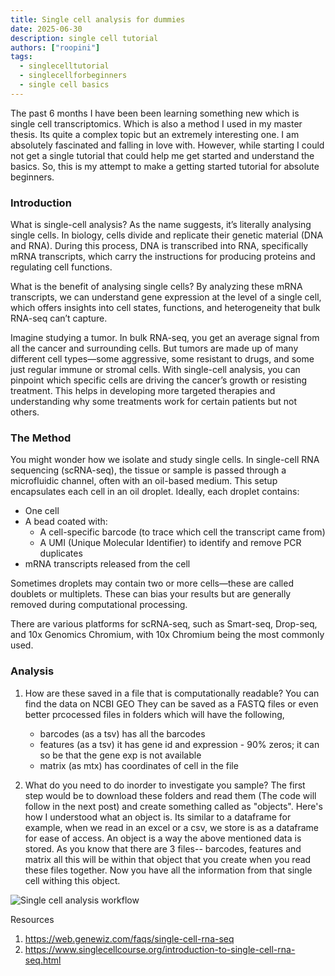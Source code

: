 ```yaml
---
title: Single cell analysis for dummies
date: 2025-06-30
description: single cell tutorial
authors: ["roopini"]
tags:
  - singlecelltutorial
  - singlecellforbeginners
  - single cell basics
---
```


The past 6 months I have been been learning something new which is single cell transcriptomics. Which is also a method I used in my master thesis. Its quite a complex topic but an extremely interesting one. I am absolutely fascinated and falling in love with. However, while starting I could not get a single tutorial that could help me get started and understand the basics. So, this is my attempt to make a getting started tutorial for absolute beginners. 

### Introduction
What is single-cell analysis?
As the name suggests, it’s literally analysing single cells. In biology, cells divide and replicate their genetic material (DNA and RNA). During this process, DNA is transcribed into RNA, specifically mRNA transcripts, which carry the instructions for producing proteins and regulating cell functions. 

What is the benefit of analysing single cells?
By analyzing these mRNA transcripts, we can understand gene expression at the level of a single cell, which offers insights into cell states, functions, and heterogeneity that bulk RNA-seq can’t capture.

Imagine studying a tumor. In bulk RNA-seq, you get an average signal from all the cancer and surrounding cells. But tumors are made up of many different cell types—some aggressive, some resistant to drugs, and some just regular immune or stromal cells. With single-cell analysis, you can pinpoint which specific cells are driving the cancer’s growth or resisting treatment. This helps in developing more targeted therapies and understanding why some treatments work for certain patients but not others.


### The Method
You might wonder how we isolate and study single cells. In single-cell RNA sequencing (scRNA-seq), the tissue or sample is passed through a microfluidic channel, often with an oil-based medium. This setup encapsulates each cell in an oil droplet. Ideally, each droplet contains:
- One cell
- A bead coated with:
	- A cell-specific barcode (to trace which cell the transcript came from)
    - A UMI (Unique Molecular Identifier) to identify and remove PCR duplicates
- mRNA transcripts released from the cell

Sometimes droplets may contain two or more cells—these are called doublets or multiplets. These can bias your results but are generally removed during computational processing.

There are various platforms for scRNA-seq, such as Smart-seq, Drop-seq, and 10x Genomics Chromium, with 10x Chromium being the most commonly used.

### Analysis
1. How are these saved in a file that is computationally readable?
You can find the data on NCBI GEO 
They can be saved as a FASTQ files or even better prcocessed files in folders which will have the following,
    - barcodes (as a tsv) has all the barcodes
    - features (as a tsv) it has gene id and expression - 90% zeros; it can so be that the gene exp is not available
    - matrix (as mtx) has coordinates of cell in the file

2. What do you need to do inorder to investigate you sample?
The first step would be to download these folders and read them (The code will follow in the next post) and create something called as "objects". Here's how I understood what an object is. Its similar to a dataframe for example, when we read in an excel or a csv, we store is as a dataframe for ease of access. An object is a way the above mentioned data is stored. As you know that there are 3 files-- barcodes, features and matrix all this will be within that object that you create when you read these files together. Now you have all the information from that single cell withing this object. 

![Single cell analysis workflow](/images/image-33.png)

Resources
1. https://web.genewiz.com/faqs/single-cell-rna-seq
2. https://www.singlecellcourse.org/introduction-to-single-cell-rna-seq.html